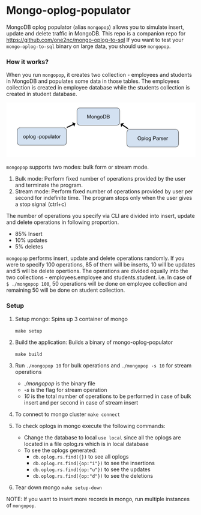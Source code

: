 # Mongo-oplog-populator

MongoDB oplog populator (alias `mongopop`) allows you to simulate insert, update and delete traffic in MongoDB.
This repo is a companion repo for https://github.com/one2nc/mongo-oplog-to-sql
If you want to test your `mongo-oplog-to-sql` binary on large data, you should use `mongopop`.

### How it works?

When you run `mongopop`, it creates two collection - employees and students in MongoDB and populates some data in those tables.
The employees collection is created in employee database while the students collection is created in student database.

![mongo-oplog-flow](assets/MongoDb-oplog-populator.png)

`mongopop` supports two modes: bulk form or stream mode. 

1. Bulk mode: Perform fixed number of operations provided by the user and terminate the program.
2. Stream mode: Perform fixed number of operations provided by user per second for indefinite time. The program stops only when the user gives a stop signal (ctrl+c)

The number of operations you specify via CLI are divided into insert, update and delete operations in following proportion.

- 85% Insert
- 10% updates
- 5% deletes

`mongopop` performs insert, update and delete operations randomly. If you were to specify 100 operations, 85 of them will be inserts,
10 will be updates and 5 will be delete opertions. The operations are divided equally into the two collections - employees.employee and students.student.
i.e. In case of `$ ./mongopop 100`, 50 operations will be done on employee collection and remaining 50 will be done on student collection.

### Setup 
1. Setup mongo: Spins up 3 container of mongo
  
   `make setup`

2. Build the application: Builds a binary of mongo-oplog-populator
   
   `make build`

2.  Run `./mongopop 10` for bulk operations  and 
        `./mongopop -s 10` for stream operations
     -  *./mongopop* is the binary file
     -  *-s* is the flag for stream operation
     -  *10* is the total number of operations to be performed in case of bulk insert and per second in case of stream insert
     
3. To connect to mongo cluster `make connect`

4. To check oplogs in mongo execute the following commands:
    - Change the database to local `use local` since all the oplogs are located in a file oplog.rs which is in local database
    - To see the oplogs generated:
      -  `db.oplog.rs.find({})` to see all oplogs
      -  `db.oplog.rs.find({op:"i"})` to see the insertions
      -  `db.oplog.rs.find({op:"u"})` to see the updates
      -  `db.oplog.rs.find({op:"d"})` to see the deletions

6. Tear down mongo
    `make setup-down`

NOTE: If you want to insert more records in mongo, run multiple instances of `mongopop`.